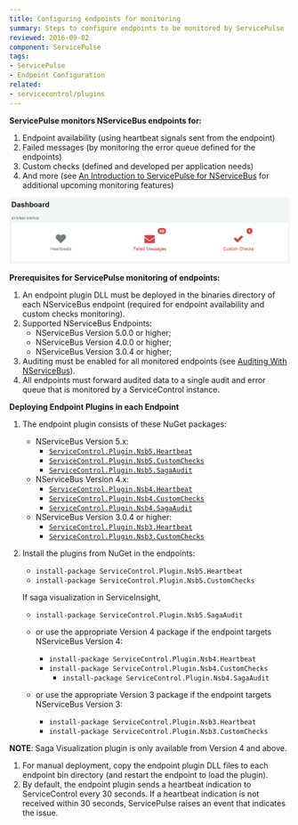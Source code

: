 ```yaml
---
title: Configuring endpoints for monitoring
summary: Steps to configure endpoints to be monitored by ServicePulse
reviewed: 2016-09-02
component: ServicePulse
tags:
- ServicePulse
- Endpoint Configuration
related:
- servicecontrol/plugins
---
```


**ServicePulse monitors NServiceBus endpoints for:**

 1. Endpoint availability (using heartbeat signals sent from the endpoint)
 1. Failed messages (by monitoring the error queue defined for the endpoints)
 1. Custom checks (defined and developed per application needs)
 1. And more (see [An Introduction to ServicePulse for NServiceBus](https://particular.net/blog/an-introduction-to-servicepulse-for-nservicebus) for additional upcoming monitoring features)

![ServicePulse dashboard](dashboard.png 'width=500')

**Prerequisites for ServicePulse monitoring of endpoints:**

1. An endpoint plugin DLL must be deployed in the binaries directory of each NServiceBus endpoint (required for endpoint availability and custom checks monitoring).
1. Supported NServiceBus Endpoints:
    * NServiceBus Version 5.0.0 or higher;
    * NServiceBus Version 4.0.0 or higher;
    * NServiceBus Version 3.0.4 or higher;
1. Auditing must be enabled for all monitored endpoints (see [Auditing With NServiceBus](/nservicebus/operations/auditing.md)).
1. All endpoints must forward audited data to a single audit and error queue that is monitored by a ServiceControl instance.

**Deploying Endpoint Plugins in each Endpoint**

1. The endpoint plugin consists of these NuGet packages:
    * NServiceBus Version 5.x:
        * [`ServiceControl.Plugin.Nsb5.Heartbeat`](https://www.nuget.org/packages/ServiceControl.Plugin.Nsb5.Heartbeat/)
        * [`ServiceControl.Plugin.Nsb5.CustomChecks`](https://www.nuget.org/packages/ServiceControl.Plugin.Nsb5.CustomChecks/)
        * [`ServiceControl.Plugin.Nsb5.SagaAudit`](https://www.nuget.org/packages/ServiceControl.Plugin.Nsb5.SagaAudit/)
    * NServiceBus Version 4.x:
        * [`ServiceControl.Plugin.Nsb4.Heartbeat`](https://www.nuget.org/packages/ServiceControl.Plugin.Nsb4.Heartbeat/)
        * [`ServiceControl.Plugin.Nsb4.CustomChecks`](https://www.nuget.org/packages/ServiceControl.Plugin.Nsb4.CustomChecks/)
        * [`ServiceControl.Plugin.Nsb4.SagaAudit`](https://www.nuget.org/packages/ServiceControl.Plugin.Nsb4.SagaAudit/)
    * NServiceBus Version 3.0.4 or higher:
        * [`ServiceControl.Plugin.Nsb3.Heartbeat`](https://www.nuget.org/packages/ServiceControl.Plugin.Nsb3.Heartbeat/)
        * [`ServiceControl.Plugin.Nsb3.CustomChecks`](https://www.nuget.org/packages/ServiceControl.Plugin.Nsb3.CustomChecks/)

1. Install the plugins from NuGet in the endpoints:
     * `install-package ServiceControl.Plugin.Nsb5.Heartbeat`
     * `install-package ServiceControl.Plugin.Nsb5.CustomChecks`
  
     If saga visualization in ServiceInsight,
     * `install-package ServiceControl.Plugin.Nsb5.SagaAudit`

     * or use the appropriate Version 4 package if the endpoint targets NServiceBus Version 4:
	     * `install-package ServiceControl.Plugin.Nsb4.Heartbeat`
	     * `install-package ServiceControl.Plugin.Nsb4.CustomChecks`
     	     * `install-package ServiceControl.Plugin.Nsb4.SagaAudit`

     * or use the appropriate Version 3 package if the endpoint targets NServiceBus Version 3:
	     * `install-package ServiceControl.Plugin.Nsb3.Heartbeat`
	     * `install-package ServiceControl.Plugin.Nsb3.CustomChecks`

**NOTE**: Saga Visualization plugin is only available from Version 4 and above.
	   
 1. For manual deployment, copy the endpoint plugin DLL files to each endpoint bin directory (and restart the endpoint to load the plugin).
 1. By default, the endpoint plugin sends a heartbeat indication to ServiceControl every 30 seconds. If a heartbeat indication is not received within 30 seconds, ServicePulse raises an event that indicates the issue.
